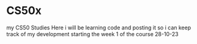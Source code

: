 # CS50x
my CS50 Studies
Here i will be learning code and posting it so i can keep track of my development
starting the week 1 of the course 28-10-23